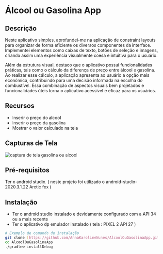 # Álcool ou Gasolina App

## Descrição

Neste aplicativo simples, aprofundei-me na aplicação de constraint layouts para organizar de forma eficiente os diversos componentes da interface. Implementei elementos como caixas de texto, botões de seleção e imagens, criando assim uma experiência visualmente coesa e intuitiva para o usuário.

Além da estrutura visual, destaco que o aplicativo possui funcionalidades práticas, tais como o cálculo da diferença de preço entre álcool e gasolina. Ao realizar esse cálculo, a aplicação apresenta ao usuário a opção mais econômica, contribuindo para uma decisão informada na escolha do combustível. Essa combinação de aspectos visuais bem projetados e funcionalidades úteis torna o aplicativo acessível e eficaz para os usuários.

## Recursos

- Inserir o preço do alcool
- Inserir o preço da gasolina
- Mostrar o valor calculado na tela

## Capturas de Tela

![captura de tela gasolina ou alcool](https://github.com/AnnaKarolineNunes/AlcoolOuGasolinaApp/assets/101477642/69340fb0-c0dc-46e2-8869-f9a3f25f3675)


## Pré-requisitos

Ter o android studio. ( neste projeto foi utilizado o android-studio-2020.3.1.22 Arctic fox )

## Instalação

- Ter o android studio instalado e devidamente configurado com a API 34 ou a mais recente
- Ter o aplicativo dp emulador instalado ( tela : PIXEL 2 API 27 )


```bash
# Exemplo de comando de instalação
git clone [https://github.com/AnnaKarolineNunes/AlcoolOuGasolinaApp.git]
cd AlcoolOuGasolinaApp
./gradlew installDebug
